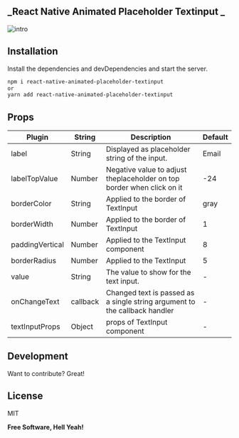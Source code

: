 ## _React Native Animated Placeholder Textinput _

![intro](https://user-images.githubusercontent.com/59410944/194719146-65abda20-5d0a-4c1c-bb84-a2d90787608a.gif)

## Installation

Install the dependencies and devDependencies and start the server.

```sh
npm i react-native-animated-placeholder-textinput
or
yarn add react-native-animated-placeholder-textinput
```

## Props

| Plugin          | String   | Description                                                                | Default |
| --------------- | -------- | -------------------------------------------------------------------------- | ------- |
| label           | String   | Displayed as placeholder string of the input.                              | Email   |
| labelTopValue   | Number   | Negative value to adjust theplaceholder on top border when click on it     | -24     |
| borderColor     | String   | Applied to the border of TextInput                                         | gray    |
| borderWidth     | Number   | Applied to the border of TextInput                                         | 1       |
| paddingVertical | Number   | Applied to the TextInput component                                         | 8       |
| borderRadius    | Number   | Applied to the TextInput                                                   | 5       |
| value           | String   | The value to show for the text input.                                      | -       |
| onChangeText    | callback | Changed text is passed as a single string argument to the callback handler | -       |
| textInputProps  | Object   | props of TextInput component                                               | -       |

## Development

Want to contribute? Great!

## License

MIT

**Free Software, Hell Yeah!**

